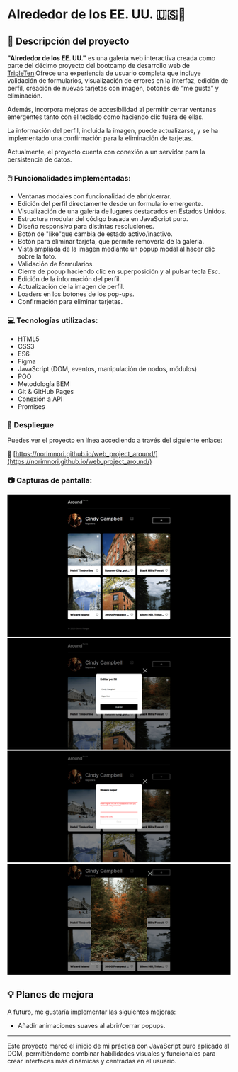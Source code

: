 # Alrededor de los EE. UU. 🇺🇸📸

## 📝 Descripción del proyecto

**"Alrededor de los EE. UU."** es una galería web interactiva creada como parte del décimo proyecto del bootcamp de desarrollo web de [TripleTen](https://tripleten.com/).Ofrece una experiencia de usuario completa que incluye validación de formularios, visualización de errores en la interfaz, edición de perfil, creación de nuevas tarjetas con imagen, botones de “me gusta” y eliminación.

Además, incorpora mejoras de accesibilidad al permitir cerrar ventanas emergentes tanto con el teclado como haciendo clic fuera de ellas.

La información del perfil, incluida la imagen, puede actualizarse, y se ha implementado una confirmación para la eliminación de tarjetas.

Actualmente, el proyecto cuenta con conexión a un servidor para la persistencia de datos.

### 🖱️ Funcionalidades implementadas:
- Ventanas modales con funcionalidad de abrir/cerrar.
- Edición del perfil directamente desde un formulario emergente.
- Visualización de una galería de lugares destacados en Estados Unidos.
- Estructura modular del código basada en JavaScript puro.
- Diseño responsivo para distintas resoluciones.
- Botón de "like"que cambia de estado activo/inactivo.  
- Botón para eliminar tarjeta, que permite removerla de la galería.  
- Vista ampliada de la imagen mediante un popup modal al hacer clic sobre la foto.
- Validación de formularios.
- Cierre de popup haciendo clic en superposición y al pulsar tecla *Esc*.
- Edición de la información del perfil.
- Actualización de la imagen de perfil.
- Loaders en los botones de los pop-ups.
- Confirmación para eliminar tarjetas.

### 💻 Tecnologías utilizadas:
- HTML5
- CSS3
- ES6
- Figma
- JavaScript (DOM, eventos, manipulación de nodos, módulos)
- POO
- Metodología BEM
- Git & GitHub Pages
- Conexión a API
- Promises

### 🚀 Despliegue
Puedes ver el proyecto en línea accediendo a través del siguiente enlace:

🔗 [https://norimnori.github.io/web_project_around/](https://norimnori.github.io/web_project_around/)

### 📷 Capturas de pantalla:

![Captura](./images/around-us-overview.png)
![Captura](./images/around-us-popup-profile.png)
![Captura](./images/around-us-form-validation.png)
![Captura](./images/around-us-image-popup.png)

## 💡 Planes de mejora

A futuro, me gustaría implementar las siguientes mejoras:

- Añadir animaciones suaves al abrir/cerrar popups.

---

Este proyecto marcó el inicio de mi práctica con JavaScript puro aplicado al DOM, permitiéndome combinar habilidades visuales y funcionales para crear interfaces más dinámicas y centradas en el usuario.
